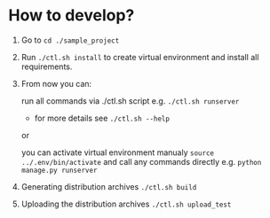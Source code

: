 How to develop?
===============

1. Go to `cd ./sample_project`

1. Run `./ctl.sh install` to create virtual environment and install all requirements.

1. From now you can:

    run all commands via ./ctl.sh script e.g. `./ctl.sh runserver`
    - for more details see `./ctl.sh --help`

    or

    you can activate virtual environment manualy `source ../.env/bin/activate`
    and call any commands directly e.g. `python manage.py runserver`

1. Generating distribution archives `./ctl.sh build`

1. Uploading the distribution archives `./ctl.sh upload_test`
